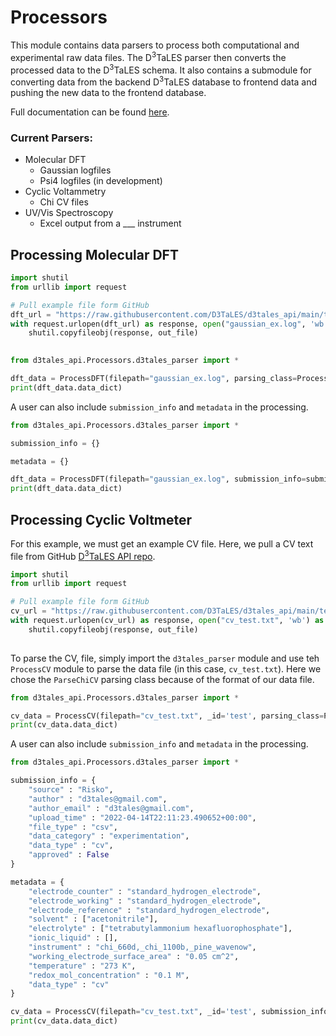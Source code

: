 # Processors

This module contains data parsers to process both computational and experimental 
raw data files. The D<sup>3</sup>TaLES parser then converts the processed data to the 
D<sup>3</sup>TaLES schema. It also contains a submodule for converting data from the backend
D<sup>3</sup>TaLES database to frontend data and pushing the new data to the frontend 
database. 

Full documentation can be found [here](d3tales_api.Processors.html).

### Current Parsers: 
* Molecular DFT
  * Gaussian logfiles
  * Psi4 logfiles (in development)
* Cyclic Voltammetry
  * Chi CV files
* UV/Vis Spectroscopy
  * Excel output from a ___ instrument 

## Processing Molecular DFT

```python
import shutil
from urllib import request

# Pull example file form GitHub
dft_url = "https://raw.githubusercontent.com/D3TaLES/d3tales_api/main/tests/raw_data/05XICU/logs/05XICU_opt_groundState_3H0.log"
with request.urlopen(dft_url) as response, open("gaussian_ex.log", 'wb') as out_file:
    shutil.copyfileobj(response, out_file)
    
```
```python    
from d3tales_api.Processors.d3tales_parser import *

dft_data = ProcessDFT(filepath="gaussian_ex.log", parsing_class=ProcessGausLog)
print(dft_data.data_dict)
```

A user can also include `submission_info` and `metadata` in the processing. 
```python    
from d3tales_api.Processors.d3tales_parser import *

submission_info = {}

metadata = {}

dft_data = ProcessDFT(filepath="gaussian_ex.log", submission_info=submission_info, metadata=metadata, parsing_class=ProcessGausLog)
print(dft_data.data_dict)
```

## Processing Cyclic Voltmeter 

For this example, we must get an example CV file. Here, we pull a CV text file from GitHub 
[D<sup>3</sup>TaLES API repo](https://github.com/D3TaLES/d3tales_api). 
```python
import shutil
from urllib import request

# Pull example file form GitHub
cv_url = "https://raw.githubusercontent.com/D3TaLES/d3tales_api/main/tests/raw_data/cv_test.csv"
with request.urlopen(cv_url) as response, open("cv_test.txt", 'wb') as out_file:
    shutil.copyfileobj(response, out_file)
    
```

To parse the CV, file, simply import the `d3tales_parser` module and use teh `ProcessCV`
module to parse the data file (in this case, `cv_test.txt`).  Here we chose the `ParseChiCV`
parsing class because of the format of our data file. 
```python    
from d3tales_api.Processors.d3tales_parser import *

cv_data = ProcessCV(filepath="cv_test.txt", _id='test', parsing_class=ParseChiCV)
print(cv_data.data_dict)
```

A user can also include `submission_info` and `metadata` in the processing. 
```python    
from d3tales_api.Processors.d3tales_parser import *

submission_info = {
    "source" : "Risko",
    "author" : "d3tales@gmail.com",
    "author_email" : "d3tales@gmail.com",
    "upload_time" : "2022-04-14T22:11:23.490652+00:00",
    "file_type" : "csv",
    "data_category" : "experimentation",
    "data_type" : "cv",
    "approved" : False
}

metadata = {
    "electrode_counter" : "standard_hydrogen_electrode",
    "electrode_working" : "standard_hydrogen_electrode",
    "electrode_reference" : "standard_hydrogen_electrode",
    "solvent" : ["acetonitrile"],
    "electrolyte" : ["tetrabutylammonium hexafluorophosphate"],
    "ionic_liquid" : [],
    "instrument" : "chi_660d,_chi_1100b,_pine_wavenow",
    "working_electrode_surface_area" : "0.05 cm^2",
    "temperature" : "273 K",
    "redox_mol_concentration" : "0.1 M",
    "data_type" : "cv"
}

cv_data = ProcessCV(filepath="cv_test.txt", _id='test', submission_info=submission_info, metadata=metadata, parsing_class=ParseChiCV)
print(cv_data.data_dict)
```


